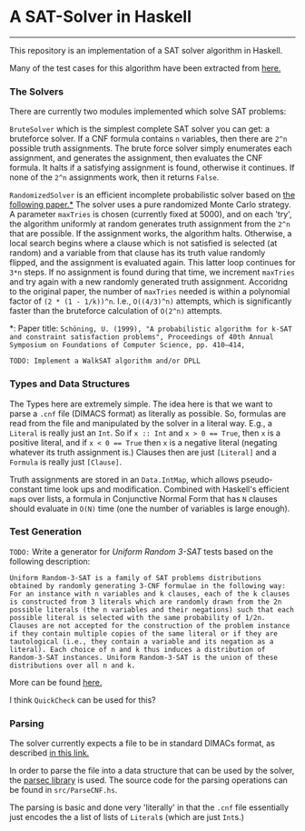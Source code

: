 # A SAT-Solver in Haskell
***
This repository is an implementation of a SAT solver algorithm in Haskell.


Many of the test cases for this algorithm have been extracted from [here.](https://www.cs.ubc.ca/~hoos/SATLIB/benchm.html)

### The Solvers
There are currently two modules implemented which solve SAT problems:

`BruteSolver` which is the simplest complete SAT solver you can get: a bruteforce solver. If a CNF formula contains `n` variables, then there are `2^n` possible truth assignments. The brute force solver simply enumerates each assignment, and generates the assignment, then evaluates the CNF formula. It halts if a satisfying assignment is found, otherwise it continues. If none of the `2^n` assignments work, then it returns `False`.

`RandomizedSolver` is an efficient incomplete probabilistic solver based on [the following paper.*](https://www.math.ucsd.edu/~sbuss/CourseWeb/Math268_2007WS/schoning1999.pdf) The solver uses a pure randomized Monte Carlo strategy. A parameter `maxTries` is chosen (currently fixed at 5000), and on each 'try', the algorithm uniformly at random generates truth assignment from the `2^n` that are possible. If the assignment works, the algorithm halts. Otherwise, a local search begins where a clause which is not satisfied is selected (at random) and a variable from that clause has its truth value randomly flipped, and the assignment is evaluated again. This latter loop continues for `3*n` steps. If no assignment is found during that time, we increment `maxTries` and try again with a new randomly generated truth assignment. Accoridng to the original paper, the number of `maxTries` needed is within a polynomial factor of `(2 * (1 - 1/k))^n`. I.e., `O((4/3)^n)` attempts, which is significantly faster than the bruteforce calculation of `O(2^n)` attempts.

*: Paper title: `Schöning, U. (1999), "A probabilistic algorithm for k-SAT and constraint satisfaction problems", Proceedings of 40th Annual Symposium on Foundations of Computer Science, pp. 410–414,`



`TODO: Implement a WalkSAT algorithm and/or DPLL`

### Types and Data Structures
The Types here are extremely simple. The idea here is that we want to parse a `.cnf` file (DIMACS format) as literally as possible. So, formulas are read from the file and manipulated by the solver in a literal way. E.g., a `Literal` is really just an `Int`. So if `x :: Int` and `x > 0 == True`, then `x` is a positive literal, and if `x < 0 == True` then `x` is a negative literal (negating whatever its truth assignment is.) Clauses then are just `[Literal]` and a `Formula` is really just `[Clause]`.

Truth assignments are stored in an `Data.IntMap`, which allows pseudo-constant time look ups and modification. Combined with Haskell's efficient `map`s over lists, a formula in Conjunctive Normal Form that has `N` clauses should evaluate in `O(N)` time (one the number of variables is large enough).

### Test Generation
`TODO:` Write a generator for *Uniform Random 3-SAT* tests based on the following description:

`Uniform Random-3-SAT is a family of SAT problems distributions obtained by randomly generating 3-CNF formulae in the following way: For an instance with n variables and k clauses, each of the k clauses is constructed from 3 literals which are randomly drawn from the 2n possible literals (the n variables and their negations) such that each possible literal is selected with the same probability of 1/2n. Clauses are not accepted for the construction of the problem instance if they contain multiple copies of the same literal or if they are tautological (i.e., they contain a variable and its negation as a literal). Each choice of n and k thus induces a distribution of Random-3-SAT instances. Uniform Random-3-SAT is the union of these distributions over all n and k.`

More can be found [here.](https://www.cs.ubc.ca/~hoos/SATLIB/Benchmarks/SAT/RND3SAT/descr.html)

I think `QuickCheck` can be used for this?


### Parsing
The solver currently expects a file to be in standard DIMACs format, as described [in this link.](https://people.sc.fsu.edu/~jburkardt/data/cnf/cnf.html)

In order to parse the file into a data structure that can be used by the solver, the [parsec library](https://github.com/haskell/parsec) is used. The source code for the parsing operations can be found in `src/ParseCNF.hs`. 

The parsing is basic and done very 'literally' in that the `.cnf` file essentially just encodes the a list of lists of `Literal`s (which are just `Int`s.)